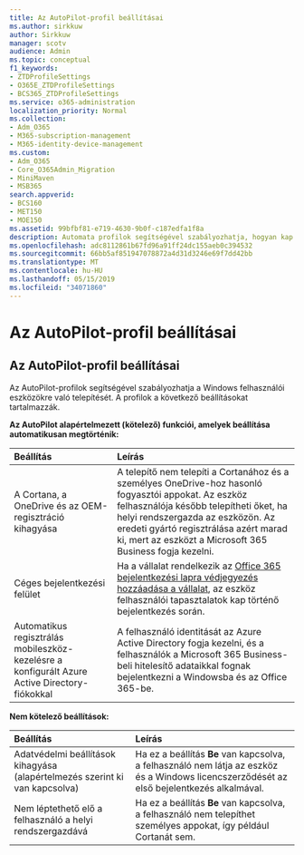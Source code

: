 ```yaml
---
title: Az AutoPilot-profil beállításai
ms.author: sirkkuw
author: Sirkkuw
manager: scotv
audience: Admin
ms.topic: conceptual
f1_keywords:
- ZTDProfileSettings
- O365E_ZTDProfileSettings
- BCS365_ZTDProfileSettings
ms.service: o365-administration
localization_priority: Normal
ms.collection:
- Adm_O365
- M365-subscription-management
- M365-identity-device-management
ms.custom:
- Adm_O365
- Core_O365Admin_Migration
- MiniMaven
- MSB365
search.appverid:
- BCS160
- MET150
- MOE150
ms.assetid: 99bfbf81-e719-4630-9b0f-c187edfa1f8a
description: Automata profilok segítségével szabályozhatja, hogyan kap a Windows telepítése a felhasználói eszközök. A profilok alapértelmezett tartalmaznak, és egyéb beállítások, például Cortana telepítésének kihagyása.
ms.openlocfilehash: adc8112861b67fd96a91ff24dc155aeb0c394532
ms.sourcegitcommit: 66bb5af851947078872a4d31d3246e69f7dd42bb
ms.translationtype: MT
ms.contentlocale: hu-HU
ms.lasthandoff: 05/15/2019
ms.locfileid: "34071860"
---
```

# <a name="about-autopilot-profile-settings"></a>Az AutoPilot-profil beállításai

## <a name="autopilot-profile-settings"></a>Az AutoPilot-profil beállításai

Az AutoPilot-profilok segítségével szabályozhatja a Windows felhasználói eszközökre való telepítését. A profilok a következő beállításokat tartalmazzák.
  
 **Az AutoPilot alapértelmezett (kötelező) funkciói, amelyek beállítása automatikusan megtörténik:**
  
|**Beállítás**|**Leírás**|
|:-----|:-----|
|A Cortana, a OneDrive és az OEM-regisztráció kihagyása  <br/> |A telepítő nem telepíti a Cortanához és a személyes OneDrive-hoz hasonló fogyasztói appokat. Az eszköz felhasználója később telepítheti őket, ha helyi rendszergazda az eszközön. Az eredeti gyártó regisztrálása azért marad ki, mert az eszközt a Microsoft 365 Business fogja kezelni.  <br/> |
|Céges bejelentkezési felület  <br/> |Ha a vállalat rendelkezik az [Office 365 bejelentkezési lapra védjegyezés hozzáadása a vállalat](https://support.office.com/article/a1229cdb-ce19-4da5-90c7-2b9b146aef0a), az eszköz felhasználói tapasztalatok kap történő bejelentkezés során.  <br/> |
|Automatikus regisztrálás mobileszköz-kezelésre a konfigurált Azure Active Directory-fiókokkal  <br/> |A felhasználó identitását az Azure Active Directory fogja kezelni, és a felhasználók a Microsoft 365 Business-beli hitelesítő adataikkal fognak bejelentkezni a Windowsba és az Office 365-be.  <br/> |
   
 **Nem kötelező beállítások:**
  
|**Beállítás**|**Leírás**|
|:-----|:-----|
|Adatvédelmi beállítások kihagyása (alapértelmezés szerint ki van kapcsolva)  <br/> |Ha ez a beállítás **Be** van kapcsolva, a felhasználó nem látja az eszköz és a Windows licencszerződését az első bejelentkezés alkalmával.  <br/> |
|Nem léptethető elő a felhasználó a helyi rendszergazdává  <br/> |Ha ez a beállítás **Be** van kapcsolva, a felhasználó nem telepíthet személyes appokat, így például Cortanát sem.  <br/> |
   
